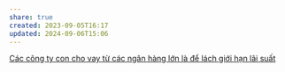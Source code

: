 ```yaml
---
share: true
created: 2023-09-05T16:17
updated: 2024-09-06T15:06
---
```


[Các công ty con cho vay từ các ngân hàng lớn là để lách giới hạn lãi suất](./C%C3%A1c%20c%C3%B4ng%20ty%20con%20cho%20vay%20t%E1%BB%AB%20c%C3%A1c%20ng%C3%A2n%20h%C3%A0ng%20l%E1%BB%9Bn%20l%C3%A0%20%C4%91%E1%BB%83%20l%C3%A1ch%20gi%E1%BB%9Bi%20h%E1%BA%A1n%20l%C3%A3i%20su%E1%BA%A5t.md) 
